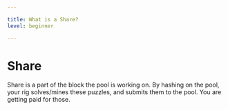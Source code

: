 ```yaml
---

title: What is a Share?
level: beginner

---
```


# Share

Share is a part of the block the pool is working on. By hashing on the pool, your rig solves/mines these puzzles, and submits them to the pool. You are getting paid for those.